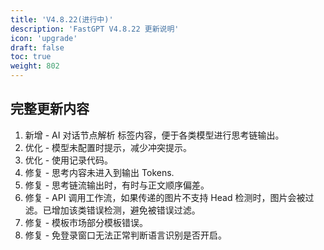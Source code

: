```yaml
---
title: 'V4.8.22(进行中)'
description: 'FastGPT V4.8.22 更新说明'
icon: 'upgrade'
draft: false
toc: true
weight: 802
---
```



## 完整更新内容

1. 新增 - AI 对话节点解析 <think></think> 标签内容，便于各类模型进行思考链输出。
2. 优化 - 模型未配置时提示，减少冲突提示。
3. 优化 - 使用记录代码。
4. 修复 - 思考内容未进入到输出 Tokens.
5. 修复 - 思考链流输出时，有时与正文顺序偏差。
6. 修复 - API 调用工作流，如果传递的图片不支持 Head 检测时，图片会被过滤。已增加该类错误检测，避免被错误过滤。
7. 修复 - 模板市场部分模板错误。
8. 修复 - 免登录窗口无法正常判断语言识别是否开启。
